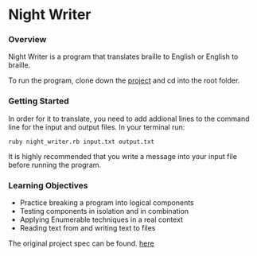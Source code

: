 # Night Writer

### Overview
Night Writer is a program that translates braille to English or English to braille.

To run the program, clone down the [project](https://github.com/MsJennyGiraffe/night_writer) and cd into the root folder.

### Getting Started
In order for it to translate, you need to add addional lines to the command line for the input and output files. In your terminal run:
```
ruby night_writer.rb input.txt output.txt
```
It is highly recommended that you write a message into your input file before running the program.

### Learning Objectives

* Practice breaking a program into logical components
* Testing components in isolation and in combination
* Applying Enumerable techniques in a real context
* Reading text from and writing text to files

The original project spec can be found. [here](https://github.com/turingschool/curriculum/blob/master/source/projects/night_writer.markdown)
